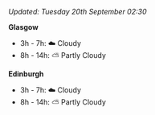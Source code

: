 *Updated: Tuesday 20th September 02:30*

**Glasgow**

* 3h - 7h: :cloud: Cloudy
* 8h - 14h: :partly_sunny: Partly Cloudy

**Edinburgh**

* 3h - 7h: :cloud: Cloudy
* 8h - 14h: :partly_sunny: Partly Cloudy
